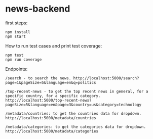 # news-backend

first steps:

```
npm install
npm start
```

How to run test cases and print test coverage:

```
npm test
npm run coverage
```

Endpoints:

```
/search - to search the news. http://localhost:5000/search?page=1&pageSize=5&language=en&q=politics

/top-recent-news - to get the top recent news in general, for a specific country, for a specific category.
http://localhost:5000/top-recent-news?pageSize=5&language=en&page=3&country=us&category=technology

/metadata/countries: to get the countries data for dropdown. http://localhost:5000/metadata/countries

/metadata/categories: to get the categories data for dropdown. http://localhost:5000/metadata/categories
```
